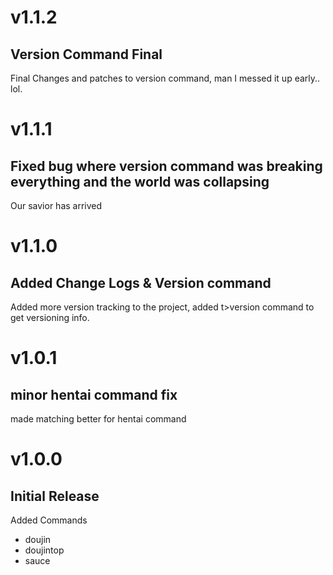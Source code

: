 # v1.1.2
## Version Command Final

Final Changes and patches to version command, man I messed it up early.. lol.

# v1.1.1
## Fixed bug where version command was breaking everything and the world was collapsing

Our savior has arrived

# v1.1.0
## Added Change Logs & Version command

Added more version tracking to the project, added t>version command to get versioning info.

# v1.0.1
## minor hentai command fix

made matching better for hentai command

# v1.0.0
## Initial Release
Added Commands
* doujin
* doujintop
* sauce

